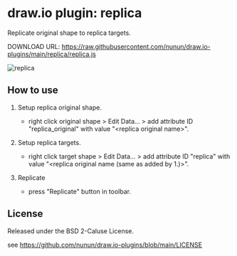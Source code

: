 # draw.io plugin: replica

Replicate original shape to replica targets.

DOWNLOAD URL: https://raw.githubusercontent.com/nunun/draw.io-plugins/main/replica/replica.js

![replica](/replica.gif)

## How to use

 1. Setup replica original shape.
    * right click original shape > Edit Data... > add attribute ID "replica_original" with value "\<replica original name>".

 2. Setup replica targets.
    * right click target shape > Edit Data... > add attribute ID "replica" with value "\<replica original name (same as added by 1.)>".

 3. Replicate
    * press "Replicate" button in toolbar.

## License

Released under the BSD 2-Caluse License.

see https://github.com/nunun/draw.io-plugins/blob/main/LICENSE